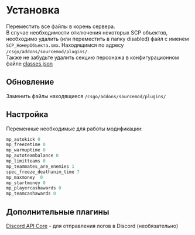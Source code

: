 # Установка
Переместить все файлы в корень сервера.  
В случае необходимости отключения некоторых SCP объектов, необходимо удалить (или переместить в папку disabled) файл с именем `SCP_НомерОбъекта.smx`. Находящимся по адресу `/csgo/addons/sourcemod/plugins/`.  
Также не забудьте удалить секцию персонажа в конфигурационном файле [classes.json](https://github.com/GeTtOo/SCP-Breach-CSGO/blob/main/addons/sourcemod/configs/scp/scp_site101/classes.json)  

## Обновление 
Заменить файлы находящиеся `/csgo/addons/sourcemod/plugins/`  

## Настройка

Переменные необходимые для работы модификации:  

```c
mp_autokick 0
mp_freezetime 0
mp_warmuptime 0
mp_autoteambalance 0
mp_limitteams 0
mp_teammates_are_enemies 1
spec_freeze_deathanim_time 7
mp_maxmoney	 0
mp_startmoney 0
mp_playercashawards 0
mp_teamcashawards 0
```

## Дополнительные плагины
[Discord API Core](https://google.com) - для отправления логов в Discord (необязательно)
